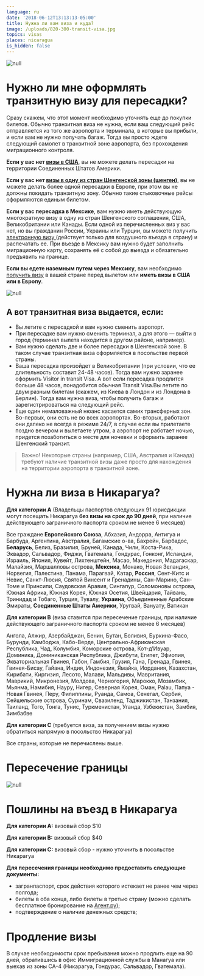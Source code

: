 ```yaml
---
language: ru
date: '2018-06-12T13:13:13-05:00'
title: Нужна ли вам виза и куда?
image: /uploads/820-300-transit-visa.jpg
topics: visas
places: nicaragua
is_hidden: false
---
```

![null](/uploads/820-300-transit-visa.jpg)

# Нужно ли мне оформлять транзитную визу для пересадки?

Сразу скажем, что этот момент необходимо уточнять еще до покупки билетов. Обычно транзитная виза не нужна, если ваш следующий рейс отправляется из того же аэропорта и терминала, в которые вы прибыли, и если вам не нужно получать багаж. Тогда вы просто ждете следующий самолет в транзитной зоне аэропорта, без прохождения миграционного контроля.

**Если у вас нет [визы в США](https://www.tourister.ru/world/america/united-states/publications/242#_block_1)**, вы не можете делать пересадки на территории Соединенных Штатов Америки.

**Если у вас нет [визы в одну из стран Шенгенской зоны (шенген)](http://travelq.ru/kak-samostoyatelno-poluchit-shengenskuyu-vizu/)**, вы не можете делать более одной пересадки в Европе, при этом вы не должны покидать транзитную зону. Обычно такие стыковочные рейсы оформляются единым билетом.

**Если у вас пересадка в Мексике**, вам нужно иметь действующую многократную визу в одну из стран Шенгенского соглашения, США, Великобритании или Канады. Если одной из перечисленных виз у вас нет, но вы гражданин России, Украины или Турции, вы можете получить [электронную визу ](https://www.inm.gob.mx/sae/publico/ru/solicitud.html)(действует только для воздушного въезда в страну) и распечатать ее. При въезде в Мексику вам нужно будет заполнить миграционную карту, сохранять её с собой до выезда и обязательно предъявить на границе.

**Если вы едете наземным путем через Мексику**, вам необходимо [получить визу](https://embamex.sre.gob.mx/rusia/index.php/ru/component/content/article/187) в вашей стране перед вылетом или **иметь визы в США или в Европу**.

![null](/uploads/b226ab7f665b82090461e71b5b919559.jpg)

## А вот транзитная виза выдается, если:

* Вы летите с пересадкой и вам нужно сменить аэропорт.
* При пересадке вам нужно сменить терминал, а для этого — выйти в город (терминал вылета находится в другом районе, например).
* Вам нужно сделать две и более пересадки в Шенгенской зоне. В таком случае транзитная виза оформляется в посольстве первой страны.
* Ваша пересадка произойдет в Великобритании (при условии, что ее длительность составит 24-48 часов). Тогда вам нужно заранее оформить Visitor in transit Visa. А вот если пересадка продлится больше 48 часов, понадобится обычная Transit Visa.Вы летите по двум разным билетам (скажем, из Киева в Лондон и из Лондона в Берлин). Тогда вам нужна виза, чтобы получить багаж и зарегистрироваться на следующий рейс.
* Еще один немаловажный нюанс касается самих трансферных зон. Во-первых, они есть не во всех аэропортах. Во-вторых, работают они далеко не всегда в режиме 24/7, в случае если вы прилетаете поздно вечером и вылетаете утром, а аэропорт не работает ночью, придется позаботиться о месте для ночевки и оформить заранее Шенгенский транзит.

> Важно! Некоторые страны (например, США, Австралия и Канада) требуют наличие транзитной визы даже просто для нахождения на территории аэропорта в транзитной зоне.

# Нужна ли виза в Никарагуа?

**Для категории А** (Владельцы паспортов следующих 91 юрисдикции могут посещать Никарагуа **без визы на срок до 90 дней**, при наличие действующего заграничного паспорта сроком не менее 6 месяцев)

Все граждане **Европейского Союза**, Абхазия, Андорра, Антигуа и Барбуда, Аргентина, Австралия, Багамские о-ва, Бахрейн, Барбадос, **Беларусь**, Белиз, Бразилия, Бруней, Канада, Чили, Коста-Рика, Эквадор, Сальвадор, Фиджи, Гватемала, Гондурас, Гонконг, Исландия, Израиль, Япония, Кувейт, Лихтенштейн, Macao, Македония, Мадагаскар, Малайзия, Маршалловы острова, **Мексика**, Монако, Новая Зеландия, Норвегия, Палестина, Панама, Парагвай, Катар, **Россия**, Сент-Китс и Невис, Санкт-Люсия, Святой Винсент и Гренадины, Сан-Марино, Сан-Томе и Принсипи, Саудовская Аравия, Сингапур, Соломоновы острова, Южная Африка, Южная Корея, Южная Осетия, Швейцария, Тайвань, Тринидад и Тобаго, Турция, Тувалу, **Украина**, Объединенные Арабские Эмираты, **Соединенные Штаты Америки**, Уругвай, Вануату, Ватикан

**Для категории В** (виза ставится при пересечение границы, при наличие действующего заграничного паспорта сроком не менее 6 месяцев)

Ангола, Алжир, Азербайджан, Бенин, Бутан, Боливия, Буркина-Фасо, Бурунди, Камбоджа, Кабо-Верде, Центрально-Африканская Республика, Чад, Колумбия, Коморские острова, Кот-д’Ивуар, Доминика, Доминиканская Республика, Джибути, Египет, Эфиопия, Экваториальная Гвинея, Габон, Гамбия, Грузия, Гана, Гренада, Гвинея, Гвинея-Бисау, Гайана, Индия, Индонезия, Ямайка, Иордания, Казахстан, Кирибати, Киргизия, Лесото, Малави, Мальдивы, Мавритания, Маврикий, Микронезия, Молдова, Черногория, Марокко, Мозамбик, Мьянма, Намибия, Науру, Нигер, Северная Корея, Оман, Palau, Папуа - Новая Гвинея, Перу, Филиппины, Руанда, Самоа, Сенегал, Сербия, Сейшельские острова, Суринам, Свазиленд, Таджикистан, Танзания, Таиланд, Того, Тонга, Тунис, Туркменистан, Уганда, Узбекистан, Замбия, Зимбабве

**Для категории С** (требуется виза, за получением визы нужно обратиться напрямую в посольство Никарагуа)

Вcе страны, которые не перечислены выше.

# Пересечение границы

![null](/uploads/welcome-to-nicaragua.jpg)

# Пошлины на въезд в Никарагуа

**Для категории А:** визовый сбор $10

**Для категории В:** визовый сбор $40

**Для категории С:** визовый сбор - нужно уточнить в посольстве Никарагуа

**Для пересечения границы необходимо предоставить следующие документы:**

* загранпаспорт, срок действия которого истекает не ранее чем через полгода;
* билеты в оба конца, либо билеты в третью страну (можно сделать бесплатное бронирование на [Агент.ру](https://www.agent.ru/));
* подтверждение о наличие денежных средств;

# Продление визы

В случае необходимости срок пребывания можно продлить еще на 90 дней, обратившись в офис Иммиграционной службы в Манагуа или выехав из зоны CA-4 (Никарагуа, Гондурас, Сальвадор, Гватемала).

